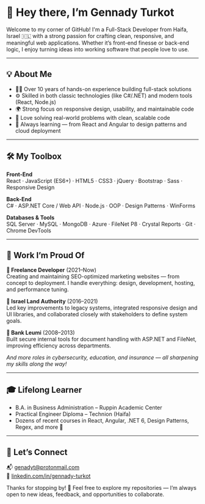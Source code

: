 # 👋 Hey there, I’m Gennady Turkot

Welcome to my corner of GitHub! I'm a Full-Stack Developer from Haifa, Israel 🇮🇱 with a strong passion for crafting clean, responsive, and meaningful web applications. Whether it’s front-end finesse or back-end logic, I enjoy turning ideas into working software that people love to use.

---

## 💡 About Me

- 🧑‍💻 Over 10 years of hands-on experience building full-stack solutions  
- ⚙️ Skilled in both classic technologies (like C#/.NET) and modern tools (React, Node.js)  
- 🌍 Strong focus on responsive design, usability, and maintainable code  
- 🎯 Love solving real-world problems with clean, scalable code  
- 🧠 Always learning — from React and Angular to design patterns and cloud deployment  

---

## 🛠️ My Toolbox

**Front-End**  
React · JavaScript (ES6+) · HTML5 · CSS3 · jQuery · Bootstrap · Sass · Responsive Design

**Back-End**  
C# · ASP.NET Core / Web API · Node.js · OOP · Design Patterns · WinForms

**Databases & Tools**  
SQL Server · MySQL · MongoDB · Azure · FileNet P8 · Crystal Reports · Git · Chrome DevTools

---

## 📌 Work I’m Proud Of

**💼 Freelance Developer** (2021–Now)  
Creating and maintaining SEO-optimized marketing websites — from concept to deployment. I handle everything: design, development, hosting, and performance tuning.

**🏢 Israel Land Authority** (2016–2021)  
Led key improvements to legacy systems, integrated responsive design and UI libraries, and collaborated closely with stakeholders to define system goals.

**🏦 Bank Leumi** (2008–2013)  
Built secure internal tools for document handling with ASP.NET and FileNet, improving efficiency across departments.

_And more roles in cybersecurity, education, and insurance — all sharpening my skills along the way!_

---

## 🎓 Lifelong Learner

- B.A. in Business Administration – Ruppin Academic Center  
- Practical Engineer Diploma – Technion (Haifa)  
- Dozens of recent courses in React, Angular, .NET 6, Design Patterns, Regex, and more 🚀

---

## 🤝 Let’s Connect

📬 [genadyt@protonmail.com](mailto:genadyt@protonmail.com)  
🔗 [linkedin.com/in/gennady-turkot](https://www.linkedin.com/in/gennady-turkot)

Thanks for stopping by! 👋 Feel free to explore my repositories — I’m always open to new ideas, feedback, and opportunities to collaborate.
